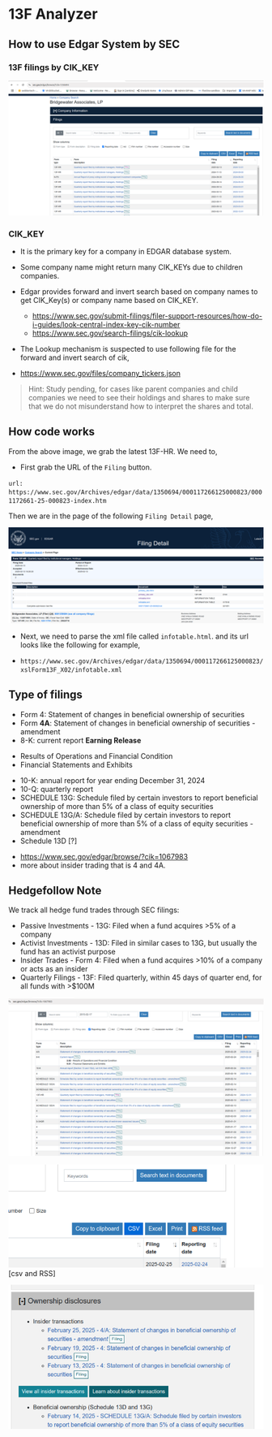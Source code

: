 # 13F Analyzer

## How to use Edgar System by SEC

### 13F filings by CIK_KEY

![13F.png](13F.png)

### CIK_KEY

* It is the primary key for a company in EDGAR database system.
* Some company name might return many CIK_KEYs due to children companies.
* Edgar provides forward and invert search based on company names to get CIK_Key(s) or company name based on CIK_KEY.

  - https://www.sec.gov/submit-filings/filer-support-resources/how-do-i-guides/look-central-index-key-cik-number
  - https://www.sec.gov/search-filings/cik-lookup

* The Lookup mechanism is suspected to use following file for the forward and invert search of cik,

- https://www.sec.gov/files/company_tickers.json

>Hint: Study pending, for cases like parent companies and child companies we need to see their holdings and shares to 
make sure that we do not misunderstand how to interpret the shares and total.

## How code works

From the above image, we grab the latest 13F-HR. We need to,

* First grab the URL of the `Filing` button.

`url: https://www.sec.gov/Archives/edgar/data/1350694/000117266125000823/0001172661-25-000823-index.htm`

Then we are in the page of the following `Filing Detail` page,

![filing_detail.png](filing_detail.png)

* Next, we need to parse the xml file called `infotable.html`. and its url looks like the following for example,

* `https://www.sec.gov/Archives/edgar/data/1350694/000117266125000823/xslForm13F_X02/infotable.xml`

## Type of filings

* Form 4: Statement of changes in beneficial ownership of securities
* Form **4A**: Statement of changes in beneficial ownership of securities - amendment
* 8-K: current report **Earning Release**
 - Results of Operations and Financial Condition
 - Financial Statements and Exhibits
* 10-K: annual report for year ending December 31, 2024
* 10-Q: quarterly report
* SCHEDULE 13G: Schedule filed by certain investors to report beneficial ownership of more than 5% of a class of equity securities
* SCHEDULE 13G/A: Schedule filed by certain investors to report beneficial ownership of more than 5% of a class of equity securities - amendment
* Schedule 13D [?]

- https://www.sec.gov/edgar/browse/?cik=1067983
- more about insider trading that is 4 and 4A.

## Hedgefollow Note

We track all hedge fund trades through SEC filings:

* Passive Investments - 13G: Filed when a fund acquires >5% of a company
* Activist Investments - 13D: Filed in similar cases to 13G, but usually the fund has an activist purpose
* Insider Trades - Form 4: Filed when a fund acquires >10% of a company or acts as an insider
* Quarterly Filings - 13F: Filed quarterly, within 45 days of quarter end, for all funds with >$100M

![sec_forms](sec_forms.png)

![csv_rss](csv_rss.png) [csv and RSS]

![insider_transaction](insider_transaction.png)
